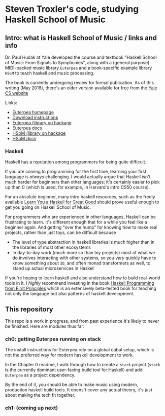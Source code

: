 # Steven Troxler's code, studying Haskell School of Music

## Intro: what is Haskell School of Music / links and info

Dr. Paul Hudak at Yale developed the course and textbook
"Haskell School of Music: From Signals to Symphonies",
along with a (general purpose)  MIDI-backed music library `Euterpea` and a
book-specific example library `HSoM` to teach haskell and music processing.

The book is currently undergoing review for formal publication. As of this
writing (May 2018), there's an older version available for free from the
[Yale CS website](http://haskell.cs.yale.edu/wp-content/uploads/2015/03/HSoM.pdf)

Links:
 - [Euterpea homepage](http://www.euterpea.com/)
 - [Download instructions](http://www.euterpea.com/download-and-installation/)
 - [Euterpea (library on hackage](http://hackage.haskell.org/package/Euterpea)
 - [Euterpea docs](https://hackage.haskell.org/package/Euterpea/docs/)
 - [HSoM (library on hackage](http://hackage.haskell.org/package/HSoM)
 - [HSoM docs](https://hackage.haskell.org/package/HSoM/docs/)

### Haskell

Haskell has a reputation among programmers for being quite difficult.

If you are coming to programming for the first time, learning your first
language is *always* challenging. I would actually argue that Haskell isn't
much harder for beginners than other languages; it's certainly easier to pick
up than C (which is used, for example, in Harvard's intro CS50 course).

For an absolute beginner, many intro haskell resources, such as the freely
available
[Learn You a Haskell for Great Good](http://learnyouahaskell.com/chapters)
should prove useful enough to get you going on Haskell School of Music.

For programmers who are experienced in other languages, Haskell can be
frustrating to learn. It's different enough that for a while you
feel like a beginner again. And getting "over the hump" for knowing how to
make real projects, rather than just toys, can be difficult because
 - The level of type abstraction in haskell libraries is much higher than
   in the libraries of most other ecosystems
 - In day-to-day work (much more so than toy projects) most of what we do
   involves interacting with other systems, so you *very* quickly have to know
   something about `IO`, and often monad transformers as well, to stand up
   actual microservices in Haskell

If you're hoping to learn haskell and also understand how to build real-world
tools in it, I *highly* recommend investing in the book
[Haskell Programming from First Principles](http://haskellbook.com/)
which is an extensively beta-tested book for teaching not only the langauge
but also patterns of haskell development.

## This repository

This repo is a work in progress, and from past experience it's likely to never
be finished. Here are modules thus far:

### ch0: getting Euterpea running on stack

The install instructions for Euterpea rely on a global cabal setup, which is
not the preferred way for modern haskell development to work.

In the Chapter 0 readme, I walk through how to create a `stack` project
(`stack` is the currently dominant user-facing build tool for Haskell) and
add `Euterpea` as a project dependency.

By the end of it, you should be able to make music using modern, production
haskell build tools. It doens't cover any actual theory, it's just about making
the tech fit together.

### ch1: (coming up next)
